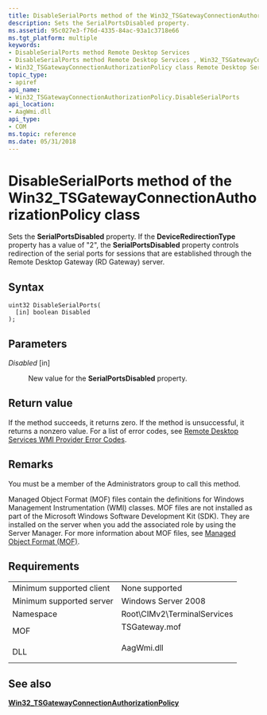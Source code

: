 ```yaml
---
title: DisableSerialPorts method of the Win32_TSGatewayConnectionAuthorizationPolicy class
description: Sets the SerialPortsDisabled property.
ms.assetid: 95c027e3-f76d-4335-84ac-93a1c3718e66
ms.tgt_platform: multiple
keywords:
- DisableSerialPorts method Remote Desktop Services
- DisableSerialPorts method Remote Desktop Services , Win32_TSGatewayConnectionAuthorizationPolicy class
- Win32_TSGatewayConnectionAuthorizationPolicy class Remote Desktop Services , DisableSerialPorts method
topic_type:
- apiref
api_name:
- Win32_TSGatewayConnectionAuthorizationPolicy.DisableSerialPorts
api_location:
- AagWmi.dll
api_type:
- COM
ms.topic: reference
ms.date: 05/31/2018
---
```


# DisableSerialPorts method of the Win32\_TSGatewayConnectionAuthorizationPolicy class

Sets the **SerialPortsDisabled** property. If the **DeviceRedirectionType** property has a value of "2", the **SerialPortsDisabled** property controls redirection of the serial ports for sessions that are established through the Remote Desktop Gateway (RD Gateway) server.

## Syntax


```mof
uint32 DisableSerialPorts(
  [in] boolean Disabled
);
```



## Parameters

<dl> <dt>

*Disabled* \[in\]
</dt> <dd>

New value for the **SerialPortsDisabled** property.

</dd> </dl>

## Return value

If the method succeeds, it returns zero. If the method is unsuccessful, it returns a nonzero value. For a list of error codes, see [Remote Desktop Services WMI Provider Error Codes](terminal-services-wmi-provider-error-codes.md).

## Remarks

You must be a member of the Administrators group to call this method.

Managed Object Format (MOF) files contain the definitions for Windows Management Instrumentation (WMI) classes. MOF files are not installed as part of the Microsoft Windows Software Development Kit (SDK). They are installed on the server when you add the associated role by using the Server Manager. For more information about MOF files, see [Managed Object Format (MOF)](/windows/desktop/WmiSdk/managed-object-format--mof-).

## Requirements



|                                     |                                                                                          |
|-------------------------------------|------------------------------------------------------------------------------------------|
| Minimum supported client<br/> | None supported<br/>                                                                |
| Minimum supported server<br/> | Windows Server 2008<br/>                                                           |
| Namespace<br/>                | Root\\CIMv2\\TerminalServices<br/>                                                 |
| MOF<br/>                      | <dl> <dt>TSGateway.mof</dt> </dl> |
| DLL<br/>                      | <dl> <dt>AagWmi.dll</dt> </dl>    |



## See also

<dl> <dt>

[**Win32\_TSGatewayConnectionAuthorizationPolicy**](win32-tsgatewayconnectionauthorizationpolicy.md)
</dt> </dl>

 

